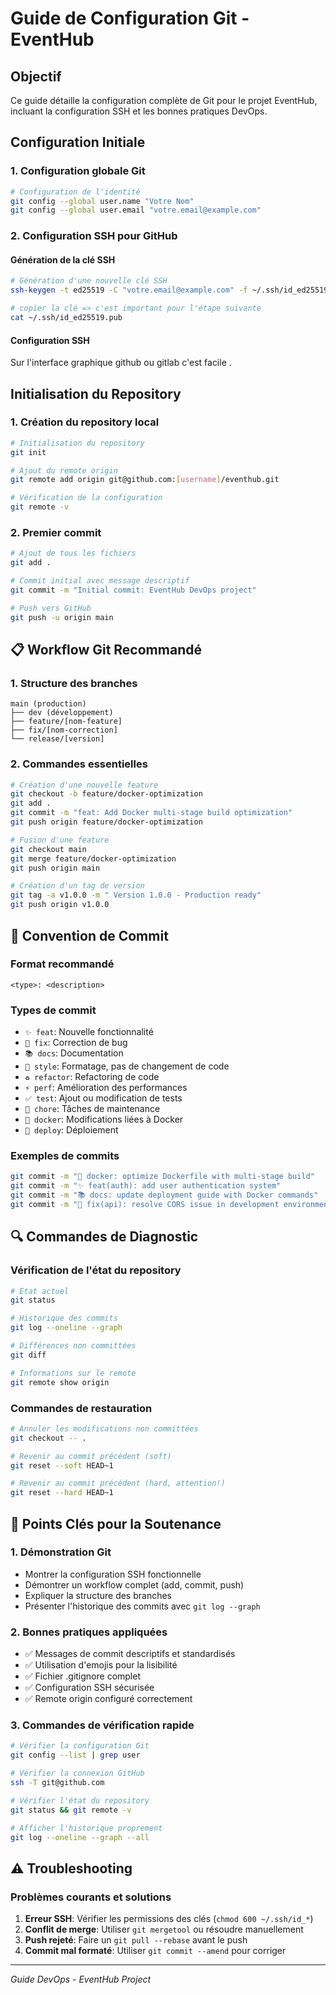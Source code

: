 # Guide de Configuration Git - EventHub

## Objectif
Ce guide détaille la configuration complète de Git pour le projet EventHub, incluant la configuration SSH et les bonnes pratiques DevOps.

## Configuration Initiale

### 1. Configuration globale Git
```bash
# Configuration de l'identité
git config --global user.name "Votre Nom"
git config --global user.email "votre.email@example.com"
```

### 2. Configuration SSH pour GitHub

#### Génération de la clé SSH
```bash
# Génération d'une nouvelle clé SSH
ssh-keygen -t ed25519 -C "votre.email@example.com" -f ~/.ssh/id_ed25519_github

# copier la clé => c'est important pour l'étape suivante
cat ~/.ssh/id_ed25519.pub 
```

#### Configuration SSH
Sur l'interface graphique github ou gitlab c'est facile .

## Initialisation du Repository

### 1. Création du repository local
```bash
# Initialisation du repository
git init

# Ajout du remote origin
git remote add origin git@github.com:[username]/eventhub.git

# Vérification de la configuration
git remote -v
```

### 2. Premier commit
```bash
# Ajout de tous les fichiers
git add .

# Commit initial avec message descriptif
git commit -m "Initial commit: EventHub DevOps project"

# Push vers GitHub
git push -u origin main
```

## 📋 Workflow Git Recommandé

### 1. Structure des branches
```
main (production)
├── dev (développement)
├── feature/[nom-feature]
├── fix/[nom-correction]
└── release/[version]
```

### 2. Commandes essentielles 
```bash
# Création d'une nouvelle feature
git checkout -b feature/docker-optimization
git add .
git commit -m "feat: Add Docker multi-stage build optimization"
git push origin feature/docker-optimization

# Fusion d'une feature
git checkout main
git merge feature/docker-optimization
git push origin main

# Création d'un tag de version
git tag -a v1.0.0 -m " Version 1.0.0 - Production ready"
git push origin v1.0.0
```

## 📝 Convention de Commit

### Format recommandé
```
<type>: <description>
```

### Types de commit
- `✨ feat`: Nouvelle fonctionnalité
- `🐛 fix`: Correction de bug
- `📚 docs`: Documentation
- `🎨 style`: Formatage, pas de changement de code
- `♻️ refactor`: Refactoring de code
- `⚡ perf`: Amélioration des performances
- `✅ test`: Ajout ou modification de tests
- `🔧 chore`: Tâches de maintenance
- `🐳 docker`: Modifications liées à Docker
- `🚀 deploy`: Déploiement

### Exemples de commits
```bash
git commit -m "🐳 docker: optimize Dockerfile with multi-stage build"
git commit -m "✨ feat(auth): add user authentication system"
git commit -m "📚 docs: update deployment guide with Docker commands"
git commit -m "🐛 fix(api): resolve CORS issue in development environment"
```

## 🔍 Commandes de Diagnostic

### Vérification de l'état du repository
```bash
# État actuel
git status

# Historique des commits
git log --oneline --graph

# Différences non committées
git diff

# Informations sur le remote
git remote show origin
```

### Commandes de restauration
```bash
# Annuler les modifications non committées
git checkout -- .

# Revenir au commit précédent (soft)
git reset --soft HEAD~1

# Revenir au commit précédent (hard, attention!)
git reset --hard HEAD~1
```

## 🎯 Points Clés pour la Soutenance

### 1. Démonstration Git
- Montrer la configuration SSH fonctionnelle
- Démontrer un workflow complet (add, commit, push)
- Expliquer la structure des branches
- Présenter l'historique des commits avec `git log --graph`

### 2. Bonnes pratiques appliquées
- ✅ Messages de commit descriptifs et standardisés
- ✅ Utilisation d'emojis pour la lisibilité
- ✅ Fichier .gitignore complet
- ✅ Configuration SSH sécurisée
- ✅ Remote origin configuré correctement

### 3. Commandes de vérification rapide
```bash
# Vérifier la configuration Git
git config --list | grep user

# Vérifier la connexion GitHub
ssh -T git@github.com

# Vérifier l'état du repository
git status && git remote -v

# Afficher l'historique proprement
git log --oneline --graph --all
```

## ⚠️ Troubleshooting

### Problèmes courants et solutions
1. **Erreur SSH**: Vérifier les permissions des clés (`chmod 600 ~/.ssh/id_*`)
2. **Conflit de merge**: Utiliser `git mergetool` ou résoudre manuellement
3. **Push rejeté**: Faire un `git pull --rebase` avant le push
4. **Commit mal formaté**: Utiliser `git commit --amend` pour corriger

---
*Guide DevOps - EventHub Project*